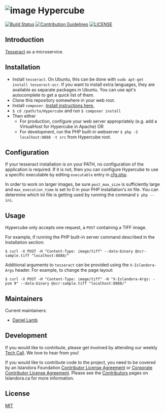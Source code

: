 # ![image](https://cloud.githubusercontent.com/assets/2371345/24111014/dbc65c56-0d73-11e7-91f0-06af315f78a8.png) Hypercube
[![Build Status][1]](https://travis-ci.org/Islandora-CLAW/hypercube)
[![Contribution Guidelines][2]](./CONTRIBUTING.md)
[![LICENSE][3]](./LICENSE)

## Introduction

[Tesseract][9] as a microservice.

## Installation

- Install `tesseract`.  On Ubuntu, this can be done with `sudo apt-get install tesseract-ocr`.  If you want to install extra languages, they are available as separate packages in Ubuntu.  You can use apt's autocomplete to get a quick list of them.
- Clone this repository somewhere in your web root.
- Install `composer`.  [Install instructions here.][4]
- `$ cd /path/to/Hypercube` and run `$ composer install`
- Then either
  - For production, configure your web server appropriately (e.g. add a VirtualHost for Hypercube in Apache) OR
  - For development, run the PHP built-in webserver `$ php -S localhost:8888 -t src` from Hypercube root.

## Configuration

If your tesseract installation is on your PATH, no configuration of the application is required.  If it is not, then you can configure Hypercube to use a specific executable by editing `executable` entry in [cfg.php](./cfg/cfg.php).

In order to work on larger images, be sure `post_max_size` is sufficiently large and `max_execution_time` is set to 0 in your PHP installation's ini file.  You can determine which ini file is getting used by running the command `$ php --ini`.

## Usage

Hypercube only accepts one request, a `POST` containing a TIFF image.

For example, if running the PHP built-in server command described in the Installation section:
```
$ curl -X POST -H "Content-Type: image/tiff" --data-binary @ocr-sample.tiff "localhost:8888/"
```

Additional arguments to `tesseract` can be provided using the `X-Islandora-Args` header.  For example, to change the page layout:
```
$ curl -X POST -H "Content-Type: image/tiff" -H "X-Islandora-Args: -psm 9" --data-binary @ocr-sample.tiff "localhost:8888/"
```

## Maintainers

Current maintainers:

* [Daniel Lamb](https://github.com/dannylamb)

## Development

If you would like to contribute, please get involved by attending our weekly 
[Tech Call][5]. We love to hear from you!

If you would like to contribute code to the project, you need to be covered by 
an Islandora Foundation [Contributor License Agreement][6] or 
[Corporate Contributor License Agreement][7]. Please see the 
[Contributors][8] pages on Islandora.ca for more information.

## License

[MIT](http://www.gnu.org/licenses/gpl-2.0.txt)

[1]: https://travis-ci.org/Islandora-CLAW/hypercube.png?branch=master
[2]: http://img.shields.io/badge/CONTRIBUTING-Guidelines-blue.svg
[3]: https://img.shields.io/badge/license-MIT-blue.svg?style=flat-square
[4]: https://getcomposer.org/download/
[5]: https://github.com/Islandora-CLAW/CLAW/wiki
[6]: http://islandora.ca/sites/default/files/islandora_cla.pdf
[7]: http://islandora.ca/sites/default/files/islandora_ccla.pdf
[8]: http://islandora.ca/resources/contributors
[9]: https://github.com/tesseract-ocr
